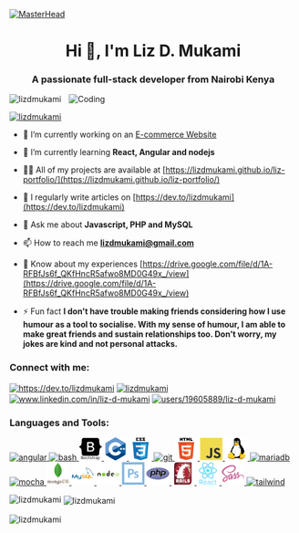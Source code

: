 [![MasterHead](https://www.digitalsolutionservices.com/img/services/web%20development.gif)](https://lizdmukami.github.io/liz-portfolio/)
<h1 align="center">Hi 👋, I'm Liz D. Mukami</h1>
<h3 align="center">A passionate full-stack developer from Nairobi Kenya</h3>
<img align="right" alt="Coding" width="400" src="https://as1.ftcdn.net/v2/jpg/03/34/92/46/1000_F_334924600_Qtl5awh2cniAh0J1ofm6t37kcAl0JSjZ.jpg">

<p align="left"> <img src="https://komarev.com/ghpvc/?username=lizdmukami&label=Profile%20views&color=0e75b6&style=flat" alt="lizdmukami" /> </p>

<p align="left"> <a href="https://twitter.com/lizdmukami" target="blank"><img src="https://img.shields.io/twitter/follow/lizdmukami?logo=twitter&style=for-the-badge" alt="lizdmukami" /></a> </p>

- 🔭 I’m currently working on an [E-commerce Website](https://mukami-school-work.github.io/E-commerce-product-page/)

- 🌱 I’m currently learning **React, Angular and nodejs**

- 👨‍💻 All of my projects are available at [https://lizdmukami.github.io/liz-portfolio/](https://lizdmukami.github.io/liz-portfolio/)

- 📝 I regularly write articles on [https://dev.to/lizdmukami](https://dev.to/lizdmukami)

- 💬 Ask me about **Javascript, PHP and MySQL**

- 📫 How to reach me **lizdmukami@gmail.com**

- 📄 Know about my experiences [https://drive.google.com/file/d/1A-RFBfJs6f_QKfHncR5afwo8MD0G49x_/view](https://drive.google.com/file/d/1A-RFBfJs6f_QKfHncR5afwo8MD0G49x_/view)

- ⚡ Fun fact **I don't have trouble making friends considering how I use humour as a tool to socialise. With my sense of humour, I am able to make great friends and sustain relationships too. Don't worry, my jokes are kind and not personal attacks.**

<h3 align="left">Connect with me:</h3>
<p align="left">
<a href="https://dev.to/https://dev.to/lizdmukami" target="blank"><img align="center" src="https://raw.githubusercontent.com/rahuldkjain/github-profile-readme-generator/master/src/images/icons/Social/devto.svg" alt="https://dev.to/lizdmukami" height="30" width="40" /></a>
<a href="https://twitter.com/lizdmukami" target="blank"><img align="center" src="https://raw.githubusercontent.com/rahuldkjain/github-profile-readme-generator/master/src/images/icons/Social/twitter.svg" alt="lizdmukami" height="30" width="40" /></a>
<a href="https://linkedin.com/in/www.linkedin.com/in/liz-d-mukami" target="blank"><img align="center" src="https://raw.githubusercontent.com/rahuldkjain/github-profile-readme-generator/master/src/images/icons/Social/linked-in-alt.svg" alt="www.linkedin.com/in/liz-d-mukami" height="30" width="40" /></a>
<a href="https://stackoverflow.com/users/users/19605889/liz-d-mukami" target="blank"><img align="center" src="https://raw.githubusercontent.com/rahuldkjain/github-profile-readme-generator/master/src/images/icons/Social/stack-overflow.svg" alt="users/19605889/liz-d-mukami" height="30" width="40" /></a>
</p>

<h3 align="left">Languages and Tools:</h3>
<p align="left"> <a href="https://angular.io" target="_blank" rel="noreferrer"> <img src="https://angular.io/assets/images/logos/angular/angular.svg" alt="angular" width="40" height="40"/> </a> <a href="https://www.gnu.org/software/bash/" target="_blank" rel="noreferrer"> <img src="https://www.vectorlogo.zone/logos/gnu_bash/gnu_bash-icon.svg" alt="bash" width="40" height="40"/> </a> <a href="https://getbootstrap.com" target="_blank" rel="noreferrer"> <img src="https://raw.githubusercontent.com/devicons/devicon/master/icons/bootstrap/bootstrap-plain-wordmark.svg" alt="bootstrap" width="40" height="40"/> </a> <a href="https://www.w3schools.com/cpp/" target="_blank" rel="noreferrer"> <img src="https://raw.githubusercontent.com/devicons/devicon/master/icons/cplusplus/cplusplus-original.svg" alt="cplusplus" width="40" height="40"/> </a> <a href="https://www.w3schools.com/css/" target="_blank" rel="noreferrer"> <img src="https://raw.githubusercontent.com/devicons/devicon/master/icons/css3/css3-original-wordmark.svg" alt="css3" width="40" height="40"/> </a> <a href="https://git-scm.com/" target="_blank" rel="noreferrer"> <img src="https://www.vectorlogo.zone/logos/git-scm/git-scm-icon.svg" alt="git" width="40" height="40"/> </a> <a href="https://www.w3.org/html/" target="_blank" rel="noreferrer"> <img src="https://raw.githubusercontent.com/devicons/devicon/master/icons/html5/html5-original-wordmark.svg" alt="html5" width="40" height="40"/> </a> <a href="https://developer.mozilla.org/en-US/docs/Web/JavaScript" target="_blank" rel="noreferrer"> <img src="https://raw.githubusercontent.com/devicons/devicon/master/icons/javascript/javascript-original.svg" alt="javascript" width="40" height="40"/> </a> <a href="https://www.linux.org/" target="_blank" rel="noreferrer"> <img src="https://raw.githubusercontent.com/devicons/devicon/master/icons/linux/linux-original.svg" alt="linux" width="40" height="40"/> </a> <a href="https://mariadb.org/" target="_blank" rel="noreferrer"> <img src="https://www.vectorlogo.zone/logos/mariadb/mariadb-icon.svg" alt="mariadb" width="40" height="40"/> </a> <a href="https://mochajs.org" target="_blank" rel="noreferrer"> <img src="https://www.vectorlogo.zone/logos/mochajs/mochajs-icon.svg" alt="mocha" width="40" height="40"/> </a> <a href="https://www.mongodb.com/" target="_blank" rel="noreferrer"> <img src="https://raw.githubusercontent.com/devicons/devicon/master/icons/mongodb/mongodb-original-wordmark.svg" alt="mongodb" width="40" height="40"/> </a> <a href="https://www.mysql.com/" target="_blank" rel="noreferrer"> <img src="https://raw.githubusercontent.com/devicons/devicon/master/icons/mysql/mysql-original-wordmark.svg" alt="mysql" width="40" height="40"/> </a> <a href="https://nodejs.org" target="_blank" rel="noreferrer"> <img src="https://raw.githubusercontent.com/devicons/devicon/master/icons/nodejs/nodejs-original-wordmark.svg" alt="nodejs" width="40" height="40"/> </a> <a href="https://www.photoshop.com/en" target="_blank" rel="noreferrer"> <img src="https://raw.githubusercontent.com/devicons/devicon/master/icons/photoshop/photoshop-line.svg" alt="photoshop" width="40" height="40"/> </a> <a href="https://www.php.net" target="_blank" rel="noreferrer"> <img src="https://raw.githubusercontent.com/devicons/devicon/master/icons/php/php-original.svg" alt="php" width="40" height="40"/> </a> <a href="https://rubyonrails.org" target="_blank" rel="noreferrer"> <img src="https://raw.githubusercontent.com/devicons/devicon/master/icons/rails/rails-original-wordmark.svg" alt="rails" width="40" height="40"/> </a> <a href="https://reactjs.org/" target="_blank" rel="noreferrer"> <img src="https://raw.githubusercontent.com/devicons/devicon/master/icons/react/react-original-wordmark.svg" alt="react" width="40" height="40"/> </a> <a href="https://sass-lang.com" target="_blank" rel="noreferrer"> <img src="https://raw.githubusercontent.com/devicons/devicon/master/icons/sass/sass-original.svg" alt="sass" width="40" height="40"/> </a> <a href="https://tailwindcss.com/" target="_blank" rel="noreferrer"> <img src="https://www.vectorlogo.zone/logos/tailwindcss/tailwindcss-icon.svg" alt="tailwind" width="40" height="40"/> </a> </p>

<p><img align="left" src="https://github-readme-stats.vercel.app/api/top-langs?username=lizdmukami&show_icons=true&locale=en&layout=compact" alt="lizdmukami" /></p>

<p>&nbsp;<img align="center" src="https://github-readme-stats.vercel.app/api?username=lizdmukami&show_icons=true&locale=en" alt="lizdmukami" /></p>

<p><img align="center" src="https://github-readme-streak-stats.herokuapp.com/?user=lizdmukami&" alt="lizdmukami" /></p>

